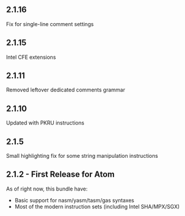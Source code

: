 ## 2.1.16
Fix for single-line comment settings

## 2.1.15
Intel CFE extensions

## 2.1.11
Removed leftover dedicated comments grammar

## 2.1.10
Updated with PKRU instructions

## 2.1.5
Small highlighting fix for some string manipulation instructions

## 2.1.2 - First Release for Atom
As of right now, this bundle have:
* Basic support for nasm/yasm/tasm/gas syntaxes
* Most of the modern instruction sets (including Intel SHA/MPX/SGX)
